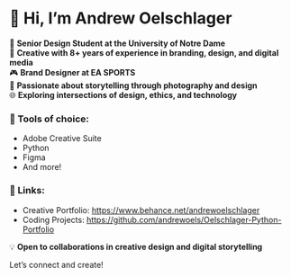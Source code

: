 # 👋 Hi, I’m Andrew Oelschlager  

📍 **Senior Design Student at the University of Notre Dame**  
🎨 **Creative with 8+ years of experience in branding, design, and digital media**  
🎮 **Brand Designer at EA SPORTS**  
📸 **Passionate about storytelling through photography and design**  
🌐 **Exploring intersections of design, ethics, and technology**  

  
### 🔧 Tools of choice:  
- Adobe Creative Suite  
- Python
- Figma  
- And more!  

  
### 🔗 Links:
- Creative Portfolio: https://www.behance.net/andrewoelschlager
- Coding Projects: https://github.com/andrewoels/Oelschlager-Python-Portfolio  

  
💡 **Open to collaborations in creative design and digital storytelling**  

Let’s connect and create!  
